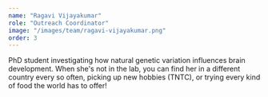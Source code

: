 ```yaml
---
name: "Ragavi Vijayakumar"
role: "Outreach Coordinator"
image: "/images/team/ragavi-vijayakumar.png"
order: 3
---
```


PhD student investigating how natural genetic variation influences brain development. When she's not in the lab, you can find her in a different country every so often, picking up new hobbies (TNTC), or trying every kind of food the world has to offer!
